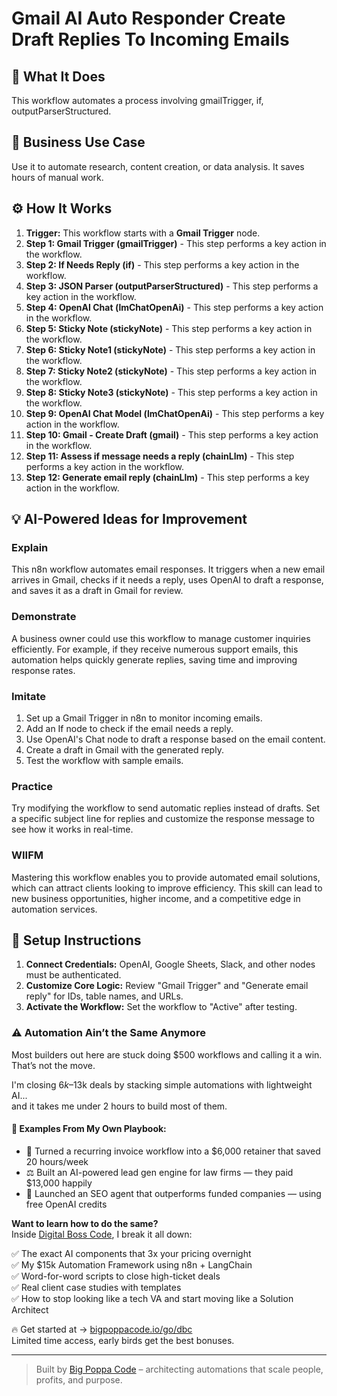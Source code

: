# Gmail AI Auto Responder  Create Draft Replies To Incoming Emails

## 🚀 What It Does
This workflow automates a process involving gmailTrigger, if, outputParserStructured.

## 💼 Business Use Case
Use it to automate research, content creation, or data analysis. It saves hours of manual work.

## ⚙️ How It Works
1.  **Trigger:** This workflow starts with a **Gmail Trigger** node.
2. **Step 1: Gmail Trigger (gmailTrigger)** - This step performs a key action in the workflow.
3. **Step 2: If Needs Reply (if)** - This step performs a key action in the workflow.
4. **Step 3: JSON Parser (outputParserStructured)** - This step performs a key action in the workflow.
5. **Step 4: OpenAI Chat (lmChatOpenAi)** - This step performs a key action in the workflow.
6. **Step 5: Sticky Note (stickyNote)** - This step performs a key action in the workflow.
7. **Step 6: Sticky Note1 (stickyNote)** - This step performs a key action in the workflow.
8. **Step 7: Sticky Note2 (stickyNote)** - This step performs a key action in the workflow.
9. **Step 8: Sticky Note3 (stickyNote)** - This step performs a key action in the workflow.
10. **Step 9: OpenAI Chat Model (lmChatOpenAi)** - This step performs a key action in the workflow.
11. **Step 10: Gmail - Create Draft (gmail)** - This step performs a key action in the workflow.
12. **Step 11: Assess if message needs a reply (chainLlm)** - This step performs a key action in the workflow.
13. **Step 12: Generate email reply (chainLlm)** - This step performs a key action in the workflow.

## 💡 AI-Powered Ideas for Improvement
### Explain
This n8n workflow automates email responses. It triggers when a new email arrives in Gmail, checks if it needs a reply, uses OpenAI to draft a response, and saves it as a draft in Gmail for review.

### Demonstrate
A business owner could use this workflow to manage customer inquiries efficiently. For example, if they receive numerous support emails, this automation helps quickly generate replies, saving time and improving response rates.

### Imitate
1. Set up a Gmail Trigger in n8n to monitor incoming emails.
2. Add an If node to check if the email needs a reply.
3. Use OpenAI's Chat node to draft a response based on the email content.
4. Create a draft in Gmail with the generated reply.
5. Test the workflow with sample emails.

### Practice
Try modifying the workflow to send automatic replies instead of drafts. Set a specific subject line for replies and customize the response message to see how it works in real-time.

### WIIFM
Mastering this workflow enables you to provide automated email solutions, which can attract clients looking to improve efficiency. This skill can lead to new business opportunities, higher income, and a competitive edge in automation services.

## 🔧 Setup Instructions
1. **Connect Credentials:** OpenAI, Google Sheets, Slack, and other nodes must be authenticated.
2. **Customize Core Logic:** Review "Gmail Trigger" and "Generate email reply" for IDs, table names, and URLs.
3. **Activate the Workflow:** Set the workflow to "Active" after testing.

### ⚠️ Automation Ain’t the Same Anymore

Most builders out here are stuck doing $500 workflows and calling it a win.  
That’s not the move.  

I'm closing $6k–$13k deals by stacking simple automations with lightweight AI...  
and it takes me under 2 hours to build most of them.

#### 🧠 Examples From My Own Playbook:
- 🔁 Turned a recurring invoice workflow into a $6,000 retainer that saved 20 hours/week  
- ⚖️ Built an AI-powered lead gen engine for law firms — they paid $13,000 happily  
- 🚀 Launched an SEO agent that outperforms funded companies — using free OpenAI credits  

**Want to learn how to do the same?**  
Inside [Digital Boss Code](https://bigpoppacode.io/go/dbc), I break it all down:

✅ The exact AI components that 3x your pricing overnight  
✅ My $15k Automation Framework using n8n + LangChain  
✅ Word-for-word scripts to close high-ticket deals  
✅ Real client case studies with templates  
✅ How to stop looking like a tech VA and start moving like a Solution Architect  

🔥 Get started at → [bigpoppacode.io/go/dbc](https://bigpoppacode.io/go/dbc)  
Limited time access, early birds get the best bonuses.

---
> Built by [Big Poppa Code](https://bigpoppacode.io) – architecting automations that scale people, profits, and purpose.
